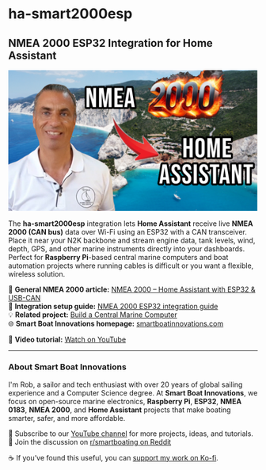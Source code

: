 # ha-smart2000esp

## NMEA 2000 ESP32 Integration for Home Assistant

![Smart Boat 2000 ESP Integration](.github/smart2000.png)

The **ha-smart2000esp** integration lets **Home Assistant** receive live **NMEA 2000 (CAN bus)** data over Wi-Fi using an ESP32 with a CAN transceiver. Place it near your N2K backbone and stream engine data, tank levels, wind, depth, GPS, and other marine instruments directly into your dashboards. Perfect for **Raspberry Pi**-based central marine computers and boat automation projects where running cables is difficult or you want a flexible, wireless solution.

📖 **General NMEA 2000 article:** [NMEA 2000 – Home Assistant with ESP32 & USB-CAN](https://smartboatinnovations.com/nmea-2000-home-assistant-esp32-usb-can/)  
🔗 **Integration setup guide:** [NMEA 2000 ESP32 integration guide](https://smartboatinnovations.com/code/smart2000-esp32/)  
💡 **Related project:** [Build a Central Marine Computer](https://smartboatinnovations.com/build-central-marine-computer/)  
🌐 **Smart Boat Innovations homepage:** [smartboatinnovations.com](https://smartboatinnovations.com)  

🎥 **Video tutorial:** [Watch on YouTube](https://youtu.be/t1qDKVBHRrs)

---

### About Smart Boat Innovations
I'm Rob, a sailor and tech enthusiast with over 20 years of global sailing experience and a Computer Science degree. At **Smart Boat Innovations**, we focus on open-source marine electronics, **Raspberry Pi**, **ESP32**, **NMEA 0183**, **NMEA 2000**, and **Home Assistant** projects that make boating smarter, safer, and more affordable.

💬 Subscribe to our [YouTube channel](https://www.youtube.com/@SmartBoatInnovations) for more projects, ideas, and tutorials.  
🧭 Join the discussion on [r/smartboating on Reddit](https://www.reddit.com/r/smartboating)

☕ If you’ve found this useful, you can [support my work on Ko-fi](https://ko-fi.com/smartboatinnovations).
